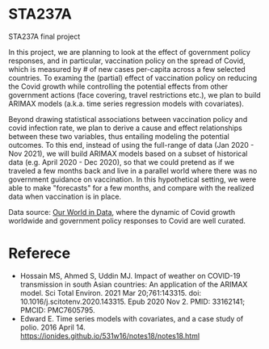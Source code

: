 # STA237A
STA237A final project

In this project, we are planning to look at the effect of government policy responses, and in particular, vaccination policy on the spread of Covid, which is measured by # of new cases per-capita across a few selected countries. To examing the (partial) effect of vaccination policy on reducing the Covid growth while controlling the potential effects from other government actions (face covering, travel restrictions etc.), we plan to build ARIMAX models (a.k.a. time series regression models with covariates).

Beyond drawing statistical associations between vaccination policy and covid infection rate, we plan to derive a cause and effect relationships between these two variables, thus entailing modeling the potential outcomes. To this end, instead of using the full-range of data (Jan 2020 - Nov 2021), we will build ARIMAX models based on a subset of historical data (e.g. April 2020 - Dec 2020), so that we could pretend as if we traveled a few months back and live in a parallel world where there was no government guidance on vaccination. In this hypothetical setting, we were able to make "forecasts" for a few months, and compare with the realized data when vaccination is in place.


Data source: [Our World in Data](https://ourworldindata.org/), where the dynamic of Covid growth worldwide and government policy responses to Covid are well curated. 

# Referece
+ Hossain MS, Ahmed S, Uddin MJ. Impact of weather on COVID-19 transmission in south Asian countries: An application of the ARIMAX model. Sci Total Environ. 2021 Mar 20;761:143315. doi: 10.1016/j.scitotenv.2020.143315. Epub 2020 Nov 2. PMID: 33162141; PMCID: PMC7605795.
+ Edward E. Time series models with covariates, and a case study of polio. 2016 April 14. https://ionides.github.io/531w16/notes18/notes18.html
